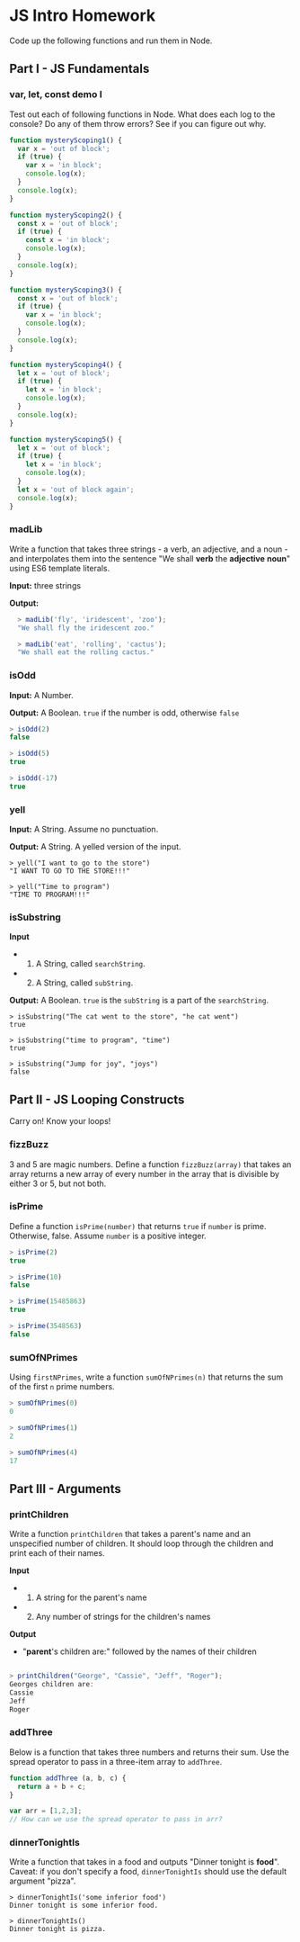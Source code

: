 # JS Intro Homework

Code up the following functions and run them in Node.

## Part I - JS Fundamentals

### var, let, const demo I

Test out each of following functions in Node. What does each log to the console? Do any of them throw errors? See if you can figure out why.

```javascript
function mysteryScoping1() {
  var x = 'out of block';
  if (true) {
    var x = 'in block';  
    console.log(x);
  }
  console.log(x);
}

function mysteryScoping2() {
  const x = 'out of block';
  if (true) {
    const x = 'in block';  
    console.log(x);
  }
  console.log(x);
}

function mysteryScoping3() {
  const x = 'out of block';
  if (true) {
    var x = 'in block';  
    console.log(x);
  }
  console.log(x);
}

function mysteryScoping4() {
  let x = 'out of block';
  if (true) {
    let x = 'in block';  
    console.log(x);
  }
  console.log(x);
}

function mysteryScoping5() {
  let x = 'out of block';
  if (true) {
    let x = 'in block';  
    console.log(x);
  }
  let x = 'out of block again';
  console.log(x);
}
```
### madLib

Write a function that takes three strings - a verb, an adjective, and a noun - and interpolates them into the sentence "We shall **verb** the **adjective** **noun**" using ES6 template literals.

**Input:** three strings

**Output:**
```javascript
  > madLib('fly', 'iridescent', 'zoo');
  "We shall fly the iridescent zoo."

  > madLib('eat', 'rolling', 'cactus');
  "We shall eat the rolling cactus."
```

### isOdd
**Input:** A Number.

**Output:** A Boolean. `true` if the number is odd, otherwise `false`

```javascript
> isOdd(2)
false

> isOdd(5)
true

> isOdd(-17)
true
```

### yell
**Input:** A String. Assume no punctuation.

**Output:** A String. A yelled version of the input.

```
> yell("I want to go to the store")
"I WANT TO GO TO THE STORE!!!"

> yell("Time to program")
"TIME TO PROGRAM!!!"
```

### isSubstring
**Input**
* 1) A String, called `searchString`.
* 2) A String, called `subString`.

**Output:** A Boolean. `true` is the `subString` is a part of the `searchString`.

```
> isSubstring("The cat went to the store", "he cat went")
true

> isSubstring("time to program", "time")
true

> isSubstring("Jump for joy", "joys")
false
```

## Part II - JS Looping Constructs

Carry on! Know your loops!

### fizzBuzz
3 and 5 are magic numbers. Define a function `fizzBuzz(array)` that takes an array
returns a new array of every number in the array that is divisible
by either 3 or 5, but not both.

### isPrime

Define a function `isPrime(number)` that returns `true` if `number` is prime.
Otherwise, false. Assume `number` is a positive integer.

```javascript
> isPrime(2)
true

> isPrime(10)
false

> isPrime(15485863)
true

> isPrime(3548563)
false
```
### sumOfNPrimes

Using `firstNPrimes`, write a function `sumOfNPrimes(n)` that returns the sum of
the first `n` prime numbers.

```javascript
> sumOfNPrimes(0)
0

> sumOfNPrimes(1)
2

> sumOfNPrimes(4)
17
```
## Part III - Arguments

### printChildren

Write a function `printChildren` that takes a parent's name and an unspecified number of children. It should loop through the children and print each of their names.

**Input**
* 1) A string for the parent's name
* 2) Any number of strings for the children's names

**Output**
* "**parent**'s children are:" followed by the names of their children

```javascript

> printChildren("George", "Cassie", "Jeff", "Roger");
Georges children are:
Cassie
Jeff
Roger
```

### addThree

Below is a function that takes three numbers and returns their sum.
Use the spread operator to pass in a three-item array to `addThree`.

```javascript
function addThree (a, b, c) {
  return a + b + c;
}

var arr = [1,2,3];
// How can we use the spread operator to pass in arr?
```

### dinnerTonightIs

Write a function that takes in a food and outputs "Dinner tonight is **food**". Caveat: if you don't specify a food, `dinnerTonightIs` should use the default argument "pizza".

```
> dinnerTonightIs('some inferior food')
Dinner tonight is some inferior food.

> dinnerTonightIs()
Dinner tonight is pizza.

```
